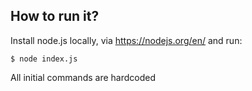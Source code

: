 ## How to run it?

Install node.js locally, via https://nodejs.org/en/ and run:

```
$ node index.js
```

All initial commands are hardcoded